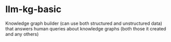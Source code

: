 # llm-kg-basic
Knowledge graph builder (can use both structured and unstructured data) that answers human queries about knowledge graphs (both those it created and any others)
